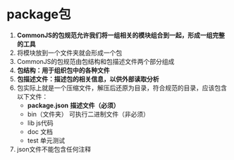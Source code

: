 # package包

1. **CommonJS的包规范允许我们将一组相关的模块组合到一起，形成一组完整的工具**
2. 将模块放到一个文件夹就会形成一个包
3. CommonJS的包规范由包结构和包描述文件两个部分组成
4. **包结构：用于组织包中的各种文件**
5. **包描述文件：描述包的相关信息，以供外部读取分析**
6. 包实际上就是一个压缩文件，解压后还原为目录，符合规范的目录，应该包含以下文件：
   - **package.json**  **描述文件（必须）**
   - bin（文件夹）   可执行二进制文件（非必须）
   - lib           js代码
   - doc           文档
   - test          单元测试
7. json文件不能包含任何注释

